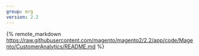 ```yaml
---
group: mrg
version: 2.2
---
```


{% remote_markdown https://raw.githubusercontent.com/magento/magento2/2.2/app/code/Magento/CustomerAnalytics/README.md %}